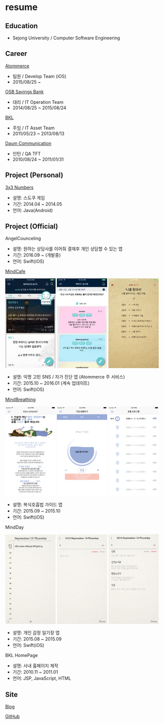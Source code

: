 # resume
## Education
* Sejong University / Computer Software Engineering

## Career
[Atommerce](http://www.mindcafe.co.kr)
* 팀원 / Develop Team (iOS)
* 2015/08/25 ~

[OSB Savings Bank](https://www.osb.co.kr)
* 대리 / IT Operation Team
* 2014/08/25 ~ 2015/08/24

[BKL](http://bkl.co.kr)
* 주임 / IT Asset Team
* 2011/05/23 ~ 2013/08/13

[Daum Communication](http://daum.net)
* 인턴 / QA TFT
* 2010/08/24 ~ 2011/01/31

## Project (Personal)
[3x3 Numbers](https://play.google.com/store/apps/details?id=azsha.Numbers)
* 설명: 스도쿠 게임
* 기간: 2014.04 ~ 2014.05
* 언어: Java(Android)

## Project (Official)
AngelCounceling
* 설명: 원하는 상담사를 이어줘 결재후 개인 상담할 수 있는 앱
* 기간: 2016.09 ~ (개발중)
* 언어: Swift(iOS)

[MindCafe](https://itunes.apple.com/kr/app/maindeukape/id1071543312?mt=8)

<img src="images/mindcafe1.png" width="160"/> <img src="images/mindcafe2.png" width="160"/> <img src="images/mindcafe3.png" width="160"/>
* 설명: 익명 고민 SNS / 자가 진단 앱 (Atommerce 주 서비스)
* 기간: 2015.10 ~ 2016.01 (계속 업데이트)
* 언어: Swift(iOS)

[MindBreathing](https://itunes.apple.com/kr/app/maindeubeuliding/id1076233168?mt=8)

<img src="images/mindbreathing1.png" width="160"/> <img src="images/mindbreathing2.png" width="160"/> <img src="images/mindbreathing3.png" width="160"/>
* 설명: 복식호흡법 가이드 앱
* 기간: 2015.09 ~ 2015.10
* 언어: Swift(iOS)

MindDay

<img src="images/minday1.png" width="160"/> <img src="images/minday2.png" width="160"/> <img src="images/minday3.png" width="160"/>
* 설명: 개인 감정 일기장 앱
* 기간: 2015.08 ~ 2015.09
* 언어: Swift(iOS)

BKL HomePage
* 설명: 사내 홈페이지 제작
* 기간: 2010.11 ~ 2011.01
* 언어: JSP, JavaScript, HTML

## Site
[Blog](http://azsha.tistory.com)

[GitHub](http://www.github.com/azsha)
